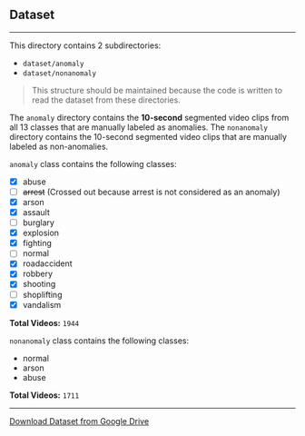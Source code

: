 ## Dataset

---

This directory contains 2 subdirectories:

- `dataset/anomaly`
- `dataset/nonanomaly`

> This structure should be maintained because the code is written to read the dataset from these directories.

The `anomaly` directory contains the **10-second** segmented video clips from all 13 classes that are manually labeled as anomalies. The `nonanomaly` directory contains the 10-second segmented video clips that are manually labeled as non-anomalies.

`anomaly` class contains the following classes:
- [x] abuse
- [ ] <strike>arrest</strike> (Crossed out because arrest is not considered as an anomaly)
- [x] arson
- [x] assault
- [ ] burglary
- [x] explosion
- [x] fighting
- [ ] normal
- [x] roadaccident
- [x] robbery
- [x] shooting
- [ ] shoplifting
- [x] vandalism

**Total Videos:** `1944`

`nonanomaly` class contains the following classes:
- normal
- arson
- abuse

**Total Videos:** `1711`

---
[Download Dataset from Google Drive](https://drive.google.com/drive/folders/1-X32CoRPdcicm_wMTs43KB-653d641FY?usp=share_link)